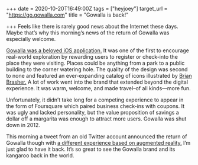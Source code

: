 +++
date = 2020-10-20T16:49:00Z
tags = ["heyjoey"]
target_url = "https://go.gowalla.com"
title = "Gowalla is back!"

+++
Feels like there is rarely good news about the Internet these days. Maybe that’s why this morning’s news of the return of Gowalla was especially welcome.

[Gowalla was a beloved iOS application.](https://en.wikipedia.org/wiki/Gowalla) It was one of the first to encourage real-world exploration by rewarding users to register or check-into the place they were visiting. Places could be anything from a park to a public building to the corner watering hole. The quality of the design  was second to none and featured an ever-expanding catalog of icons illustrated by [Brian Brasher.](https://etherbrian.org) A lot of work went into the brand that extended beyond the digital experience. It was warm, welcome, and made travel–of all kinds—more fun.

Unfortunately, it didn’t take long for a competing experience to appear in the form of Foursquare which paired business check-ins with coupons. It was ugly and lacked personality, but the value proposition of savings a dollar off a margarita was enough to attract more users. Gowalla was shut down in 2012.

This morning a tweet from an old Twitter account announced the return of Gowalla though with [a different experience based on augmented reality.](https://techcrunch.com/2020/10/20/gowalla-is-getting-resurrected-as-an-augmented-reality-social-app/) I’m just glad to have it back. It’s so great to see the Gowalla brand and its kangaroo back in the world.